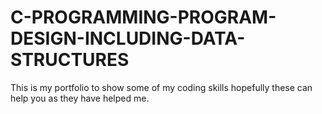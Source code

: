 # C-PROGRAMMING-PROGRAM-DESIGN-INCLUDING-DATA-STRUCTURES


This is my portfolio to show some of my coding skills hopefully these can help you as they have helped me.

